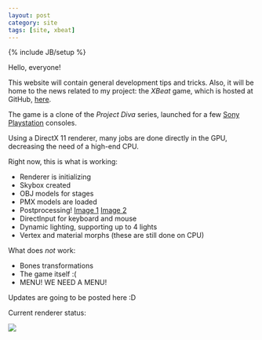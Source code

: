 ```yaml
---
layout: post
category: site
tags: [site, xbeat]
---
```

{% include JB/setup %}

Hello, everyone!

This website will contain general development tips and tricks. Also, it will be home to the news related to my project: the _XBeat_ game, which is hosted at GitHub, [here][2].

The game is a clone of the _Project Diva_ series, launched for a few [Sony](www.sony.com) [Playstation](www.playstation.com) consoles.

Using a DirectX 11 renderer, many jobs are done directly in the GPU, decreasing the need of a high-end CPU.

Right now, this is what is working:

  - Renderer is initializing
  - Skybox created
  - OBJ models for stages
  - PMX models are loaded
  - Postprocessing! [Image 1][1] [Image 2][3]
  - DirectInput for keyboard and mouse
  - Dynamic lighting, supporting up to 4 lights
  - Vertex and material morphs (these are still done on CPU)
  
What does _not_ work:

  - Bones transformations
  - The game itself :(
  - MENU! WE NEED A MENU!
  
Updates are going to be posted here :D

Current renderer status:

<img class="img-responsive" src="http://i.imgur.com/hGMwF7D.jpg"/>

[1]: http://i.imgur.com/w6MNCrK.jpg
[2]: https://github.com/shirayukikitsune/xbeat/
[3]: http://i.imgur.com/CAWGkoH.png

